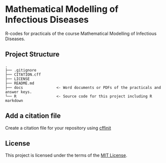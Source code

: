 # Mathematical Modelling of Infectious Diseases 

R-codes for practicals of the course Mathematical Modelling of Infectious Diseases.


## Project Structure


```
.
├── .gitignore
├── CITATION.cff
├── LICENSE
├── README.md
├── docs               <- Word documents or PDFs of the practicals and answer keys.
└── R                  <- Source code for this project including R markdown

```

## Add a citation file
Create a citation file for your repository using [cffinit](https://citation-file-format.github.io/cff-initializer-javascript/#/)

## License

This project is licensed under the terms of the [MIT License](/LICENSE).
